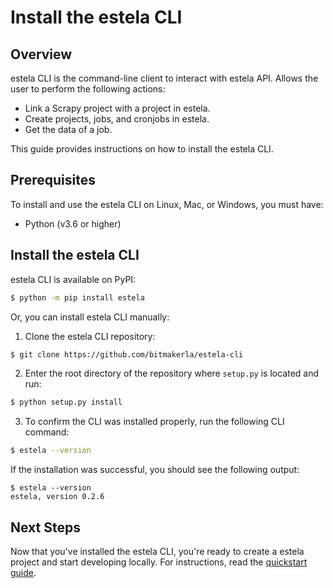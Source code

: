 # Install the estela CLI

## Overview
estela CLI is the command-line client to interact with estela API.
Allows the user to perform the following actions:

- Link a Scrapy project with a project in estela.
- Create projects, jobs, and cronjobs in estela.
- Get the data of a job.

This guide provides instructions on how to install the estela CLI.

## Prerequisites
To install and use the estela CLI on Linux, Mac, or Windows, you must have:
- Python (v3.6 or higher)

## Install the estela CLI

estela CLI is available on PyPI:

```bash
$ python -m pip install estela
```

Or, you can install estela CLI manually:

1. Clone the estela CLI repository:
```bash
$ git clone https://github.com/bitmakerla/estela-cli
```

2. Enter the root directory of the repository where `setup.py` is located and run:
```bash
$ python setup.py install
```

3. To confirm the CLI was installed properly, run the following CLI command:
```bash
$ estela --version
```
If the installation was successful, you should see the following output:
```
$ estela --version
estela, version 0.2.6
```

## Next Steps
Now that you've installed the estela CLI, you're ready to create a estela
project and start developing locally. For instructions, read the [quickstart guide](quickstart.md).